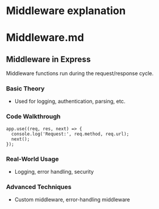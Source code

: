 # Middleware explanation

# Middleware.md

## Middleware in Express

Middleware functions run during the request/response cycle.

### Basic Theory
- Used for logging, authentication, parsing, etc.

### Code Walkthrough
```
app.use((req, res, next) => {
  console.log('Request:', req.method, req.url);
  next();
});
```

### Real-World Usage
- Logging, error handling, security

### Advanced Techniques
- Custom middleware, error-handling middleware